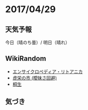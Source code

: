 # 2017/04/29

## 天気予報

今日（晴のち曇）/ 明日（晴れ）

## WikiRandom

* [エンサイクロペディア・リトアニカ](https://ja.wikipedia.org/wiki/%E3%82%A8%E3%83%B3%E3%82%B5%E3%82%A4%E3%82%AF%E3%83%AD%E3%83%9A%E3%83%87%E3%82%A3%E3%82%A2%E3%83%BB%E3%83%AA%E3%83%88%E3%82%A2%E3%83%8B%E3%82%AB)
* [虚栄の市 (曖昧さ回避)](https://ja.wikipedia.org/wiki/%E8%99%9A%E6%A0%84%E3%81%AE%E5%B8%82_%28%E6%9B%96%E6%98%A7%E3%81%95%E5%9B%9E%E9%81%BF%29)
* [桐生](https://ja.wikipedia.org/wiki/%E6%A1%90%E7%94%9F)

## 気づき

